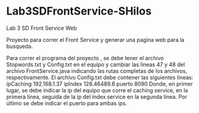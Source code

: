 # Lab3SDFrontService-SHilos
Lab 3 SD Front Service Web

Proyecto para correr el Front Service y generar una pagina web para la busqueda.

Para correr el programa del proyecto , se debe tener el archivo Stopwords.txt y Config.txt en el equipo y cambiar las lineas 47 y 48 del archivo FrontService.java indicando las rutas completas de los archivos, respectivamente.
El archivo Config.txt debe contener las siguientes lineas:
  ipCaching 192.168.1.37
  ipIndex 128.46489.8
  puerto 8090
Donde, en primer lugar, se debe indicar la ip del equipo que corre el caching service, en la primera linea, seguida de la ip del index service en la segunda linea. Por último se debe indicar el puerto para ambas ips.

